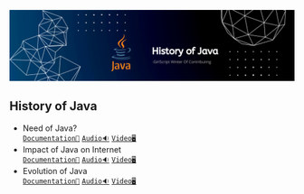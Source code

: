 ![History of Java](../Assets/History%20of%20Java.png)

## History of Java

- Need of Java?<br>
  [`Documentation📃`]()
  [`Audio🔉`]()
  [`Video🖥️`]()
- Impact of Java on Internet<br>
  [`Documentation📃`]()
  [`Audio🔉`]()
  [`Video🖥️`]()
- Evolution of Java<br>
  [`Documentation📃`]()
  [`Audio🔉`]()
  [`Video🖥️`]()